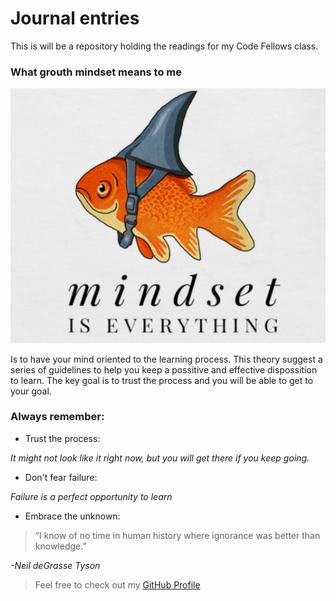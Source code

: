 # Journal entries

This is will be a repository holding the readings for my Code Fellows class.

### What grouth mindset means to me
![Grouth mindset](mindset.png)

Is to have your mind oriented to the learning process. This theory suggest a series of guidelines to help you keep a possitive and effective dispossition to learn. The key goal is to trust the process and you will be able to get to your goal.

### Always remember:

* Trust the process:
  
_It might not look like it right now, but you will get there if you keep going._

* Don't fear failure:
  
_Failure is a perfect opportunity to learn_

* Embrace the unknown:
  
>“I know of no time in human history where ignorance was better than knowledge.”

_-Neil deGrasse Tyson_

> Feel free to check out my [GitHub Profile](https://github.com/f-taveras)

[]()
[^2]: Never forget we are star dust. Within each one of us lies the same particles that have created the universe.
